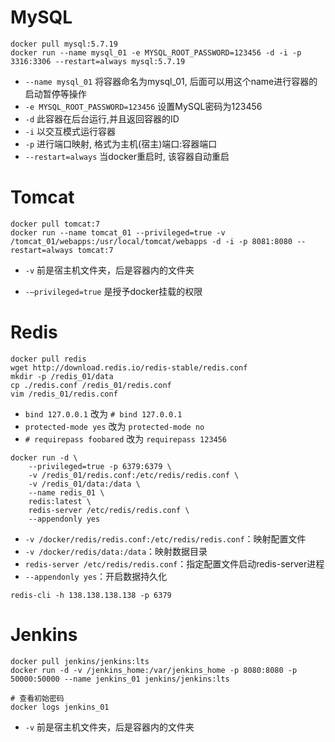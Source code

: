 # MySQL
```
docker pull mysql:5.7.19
docker run --name mysql_01 -e MYSQL_ROOT_PASSWORD=123456 -d -i -p 3316:3306 --restart=always mysql:5.7.19
```
* `--name mysql_01`  将容器命名为mysql_01, 后面可以用这个name进行容器的启动暂停等操作
* `-e MYSQL_ROOT_PASSWORD=123456` 设置MySQL密码为123456
* `-d` 此容器在后台运行,并且返回容器的ID
* `-i` 以交互模式运行容器
* `-p` 进行端口映射, 格式为主机(宿主)端口:容器端口
* `--restart=always` 当docker重启时, 该容器自动重启

# Tomcat
```
docker pull tomcat:7
docker run --name tomcat_01 --privileged=true -v /tomcat_01/webapps:/usr/local/tomcat/webapps -d -i -p 8081:8080 --restart=always tomcat:7 
```
- `-v` 前是宿主机文件夹，后是容器内的文件夹
* `-–privileged=true` 是授予docker挂载的权限

# Redis
```
docker pull redis
wget http://download.redis.io/redis-stable/redis.conf
mkdir -p /redis_01/data
cp ./redis.conf /redis_01/redis.conf
vim /redis_01/redis.conf
```
* `bind 127.0.0.1` 改为 `# bind 127.0.0.1`
* `protected-mode yes` 改为 `protected-mode no`
* `# requirepass foobared` 改为 `requirepass 123456`
```
docker run -d \
    --privileged=true -p 6379:6379 \
    -v /redis_01/redis.conf:/etc/redis/redis.conf \
    -v /redis_01/data:/data \
    --name redis_01 \
    redis:latest \
    redis-server /etc/redis/redis.conf \
    --appendonly yes
```
* `-v /docker/redis/redis.conf:/etc/redis/redis.conf`：映射配置文件
* `-v /docker/redis/data:/data`：映射数据目录
* `redis-server /etc/redis/redis.conf`：指定配置文件启动redis-server进程
* `--appendonly yes`：开启数据持久化
```
redis-cli -h 138.138.138.138 -p 6379 
```

# Jenkins
```
docker pull jenkins/jenkins:lts
docker run -d -v /jenkins_home:/var/jenkins_home -p 8080:8080 -p 50000:50000 --name jenkins_01 jenkins/jenkins:lts

# 查看初始密码
docker logs jenkins_01
```
- `-v` 前是宿主机文件夹，后是容器内的文件夹
